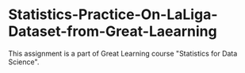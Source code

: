 # Statistics-Practice-On-LaLiga-Dataset-from-Great-Laearning
This assignment is a part of Great Learning course "Statistics for Data Science".
